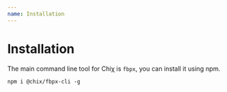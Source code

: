 ```yaml
---
name: Installation
---
```


# Installation
The main command line tool for Chiχ is `fbpx`, you can install it using npm.


```
npm i @chix/fbpx-cli -g
```
